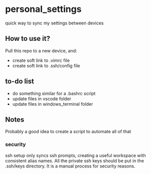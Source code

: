 # personal_settings

quick way to sync my settings between devices

## How to use it?
Pull this repo to a new device, and:
- create soft link to .vimrc file
- create soft link to .ssh/config file

## to-do list
- do something similar for a .bashrc script
- update files in vscode folder
- update files in windows_terminal folder

## Notes
Probably a good idea to create a script to automate all of that

### security
ssh setup only syncs ssh prompts, creating a useful workspace with consistent alias names. All the private ssh keys should be put in the .ssh/keys directory. It is a manual process for security reasons. 

